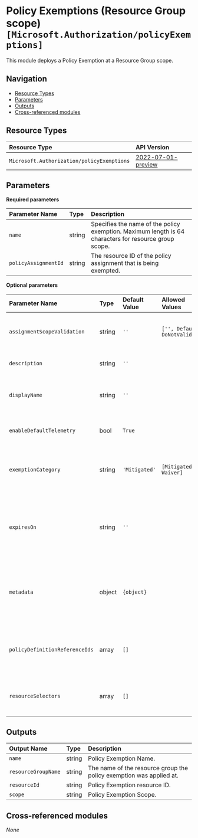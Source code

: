 # Policy Exemptions (Resource Group scope) `[Microsoft.Authorization/policyExemptions]`

This module deploys a Policy Exemption at a Resource Group scope.

## Navigation

- [Resource Types](#Resource-Types)
- [Parameters](#Parameters)
- [Outputs](#Outputs)
- [Cross-referenced modules](#Cross-referenced-modules)

## Resource Types

| Resource Type                              | API Version                                                                                                                         |
| :----------------------------------------- | :---------------------------------------------------------------------------------------------------------------------------------- |
| `Microsoft.Authorization/policyExemptions` | [2022-07-01-preview](https://learn.microsoft.com/en-us/azure/templates/Microsoft.Authorization/2022-07-01-preview/policyExemptions) |

## Parameters

**Required parameters**

| Parameter Name       | Type   | Description                                                                                           |
| :------------------- | :----- | :---------------------------------------------------------------------------------------------------- |
| `name`               | string | Specifies the name of the policy exemption. Maximum length is 64 characters for resource group scope. |
| `policyAssignmentId` | string | The resource ID of the policy assignment that is being exempted.                                      |

**Optional parameters**

| Parameter Name                 | Type   | Default Value | Allowed Values                 | Description                                                                                                                        |
| :----------------------------- | :----- | :------------ | :----------------------------- | :--------------------------------------------------------------------------------------------------------------------------------- |
| `assignmentScopeValidation`    | string | `''`          | `['', Default, DoNotValidate]` | The option whether validate the exemption is at or under the assignment scope.                                                     |
| `description`                  | string | `''`          |                                | The description of the policy exemption.                                                                                           |
| `displayName`                  | string | `''`          |                                | The display name of the policy exemption. Maximum length is 128 characters.                                                        |
| `enableDefaultTelemetry`       | bool   | `True`        |                                | Enable telemetry via a Globally Unique Identifier (GUID).                                                                          |
| `exemptionCategory`            | string | `'Mitigated'` | `[Mitigated, Waiver]`          | The policy exemption category. Possible values are Waiver and Mitigated. Default is Mitigated.                                     |
| `expiresOn`                    | string | `''`          |                                | The expiration date and time (in UTC ISO 8601 format yyyy-MM-ddTHH:mm:ssZ) of the policy exemption. e.g. 2021-10-02T03:57:00.000Z. |
| `metadata`                     | object | `{object}`    |                                | The policy exemption metadata. Metadata is an open ended object and is typically a collection of key-value pairs.                  |
| `policyDefinitionReferenceIds` | array  | `[]`          |                                | The policy definition reference ID list when the associated policy assignment is an assignment of a policy set definition.         |
| `resourceSelectors`            | array  | `[]`          |                                | The resource selector list to filter policies by resource properties.                                                              |

## Outputs

| Output Name         | Type   | Description                                                         |
| :------------------ | :----- | :------------------------------------------------------------------ |
| `name`              | string | Policy Exemption Name.                                              |
| `resourceGroupName` | string | The name of the resource group the policy exemption was applied at. |
| `resourceId`        | string | Policy Exemption resource ID.                                       |
| `scope`             | string | Policy Exemption Scope.                                             |

## Cross-referenced modules

_None_
